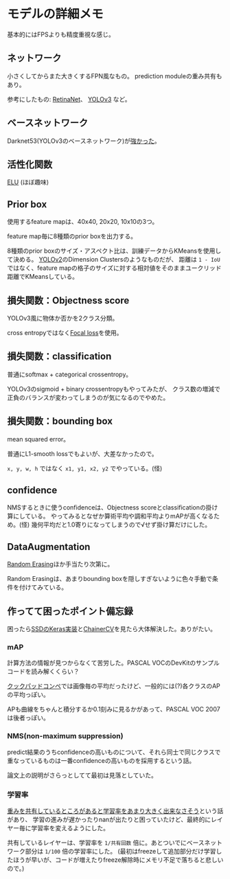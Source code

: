 # モデルの詳細メモ

基本的にはFPSよりも精度重視な感じ。

## ネットワーク

小さくしてからまた大きくするFPN風なもの。
prediction moduleの重み共有もあり。

参考にしたもの:
[RetinaNet](https://arxiv.org/abs/1708.02002)、
[YOLOv3](https://pjreddie.com/media/files/papers/YOLOv3.pdf)
など。

## ベースネットワーク

Darknet53(YOLOv3のベースネットワーク)が[強かった](https://twitter.com/ak11/status/1002472881387737088)。

## 活性化関数

[ELU](https://arxiv.org/abs/1511.07289) (ほぼ趣味)

## Prior box

使用するfeature mapは、40x40, 20x20, 10x10の3つ。

feature map毎に8種類のprior boxを出力する。

8種類のprior boxのサイズ・アスペクト比は、訓練データからKMeansを使用して決める。
[YOLOv2](https://arxiv.org/abs/1612.08242)のDimension Clustersのようなものだが、
距離は `1 - IoU` ではなく、feature mapの格子のサイズに対する相対値をそのままユークリッド距離でKMeansしている。

## 損失関数：Objectness score

YOLOv3風に物体か否かを2クラス分類。

cross entropyではなく[Focal loss](https://arxiv.org/abs/1708.02002)を使用。

## 損失関数：classification

普通にsoftmax + categorical crossentropy。

YOLOv3のsigmoid + binary crossentropyもやってみたが、
クラス数の増減で正負のバランスが変わってしまうのが気になるのでやめた。

## 損失関数：bounding box

mean squared error。

普通にL1-smooth lossでもよいが、大差なかったので。

`x, y, w, h` ではなく `x1, y1, x2, y2` でやっている。(怪)

## confidence

NMSするときに使うconfidenceは、Objectness scoreとclassificationの掛け算にしている。
やってみるとなぜか算術平均や調和平均よりmAPが高くなるため。(怪)
幾何平均だと1.0寄りになってしまうので√せず掛け算だけにした。

## DataAugmentation

[Random Erasing](https://arxiv.org/abs/1708.04896)ほか手当たり次第に。

Random Erasingは、あまりbounding boxを隠しすぎないように色々手動で条件を付けてみている。

## 作ってて困ったポイント備忘録

困ったら[SSDのKeras実装](https://github.com/rykov8/ssd_keras)と[ChainerCV](https://github.com/chainer/chainercv)を見たら大体解決した。ありがたい。

### mAP

計算方法の情報が見つからなくて苦労した。PASCAL VOCのDevKitのサンプルコードを読み解くくらい？

[クックパッドコンペ](https://signate.jp/competitions/31#evaluation)では画像毎の平均だったけど、一般的には(?)各クラスのAPの平均っぽい。

APも曲線をちゃんと積分するか0.1刻みに見るかがあって、PASCAL VOC 2007は後者っぽい。

### NMS(non-maximum suppression)

predict結果のうちconfidenceの高いものについて、それら同士で同じクラスで重なっているものは一番confidenceの高いものを採用するという話。

論文上の説明がさらっとしてて最初は見落としていた。

### 学習率

[重みを共有しているところがあると学習率をあまり大きく出来なさそう](https://twitter.com/ak11/status/916282847047983104)という話があり、
学習の進みが遅かったりnanが出たりと困っていたけど、最終的にレイヤー毎に学習率を変えるようにした。

共有しているレイヤーは、学習率を `1/共有回数` 倍に。あとついでにベースネットワーク部分は `1/100` 倍の学習率にした。
(最初はfreezeして追加部分だけ学習したほうが早いが、コードが増えたりfreeze解除時にメモリ不足で落ちると悲しいので。)

